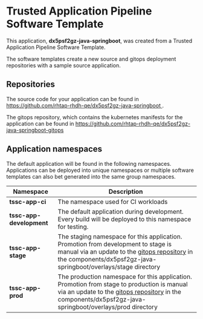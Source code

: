 # Trusted Application Pipeline Software Template

This application, **dx5psf2gz-java-springboot**, was created from a Trusted Application Pipeline Software Template.

The software templates create a new source and gitops deployment repositories with a sample source application. 

## Repositories

The source code for your application can be found in [https://github.com/rhtap-rhdh-qe/dx5psf2gz-java-springboot ](https://github.com/rhtap-rhdh-qe/dx5psf2gz-java-springboot ).
 
The gitops repository, which contains the kubernetes manifests for the application can be found in 
[https://github.com/rhtap-rhdh-qe/dx5psf2gz-java-springboot-gitops ](https://github.com/rhtap-rhdh-qe/dx5psf2gz-java-springboot-gitops ) 

## Application namespaces 

The default application will be found in the following namespaces. Applications can be deployed into unique namespaces or multiple software templates can also bet generated into the same group namespaces.  

|  Namespace   |  Description   |  
| -------- | -------- |
| **tssc-app-ci** | The namespace used for CI workloads |
| **tssc-app-development** | The default application during development. Every build will be deployed to this namespace for testing. |
| **tssc-app-stage** | The staging namespace for this application. Promotion from development to stage is manual via an update to the [gitops repository](https://github.com/rhtap-rhdh-qe/dx5psf2gz-java-springboot-gitops ) in the components/dx5psf2gz-java-springboot/overlays/stage directory |
| **tssc-app-prod** | The production namespace for this application. Promotion from stage to production is manual via an update to the [gitops repository](https://github.com/rhtap-rhdh-qe/dx5psf2gz-java-springboot-gitops ) in the components/dx5psf2gz-java-springboot/overlays/prod directory |